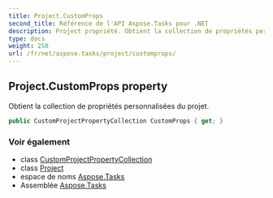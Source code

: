 ```yaml
---
title: Project.CustomProps
second_title: Référence de l'API Aspose.Tasks pour .NET
description: Project propriété. Obtient la collection de propriétés personnalisées du projet.
type: docs
weight: 250
url: /fr/net/aspose.tasks/project/customprops/
---
```

## Project.CustomProps property

Obtient la collection de propriétés personnalisées du projet.

```csharp
public CustomProjectPropertyCollection CustomProps { get; }
```

### Voir également

* class [CustomProjectPropertyCollection](../../../aspose.tasks.properties/customprojectpropertycollection/)
* class [Project](../)
* espace de noms [Aspose.Tasks](../../project/)
* Assemblée [Aspose.Tasks](../../../)


